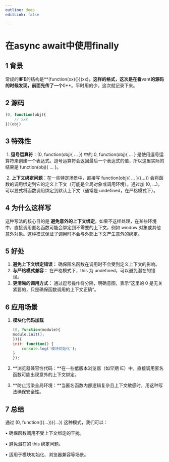 ```yaml
---
outline: deep
editLink: false

---
```


# 在async await中使用finally 

## 1 背景

常规的**IIFE**的结构是**(function(xx){})(xx)**。这样的格式，这次是在看**vant**的源码的时候发现，前面先传了一个**0**。平时用的少，这次就记录下来。

## 2 源码
```javascript
(0, function(obj){
	// xxx
})(obj)
```

## 3 特殊性

​	1.	**逗号运算符**：(0, function(obj){ ... }) 中的 0, function(obj){ ... } 是使用逗号运算符来创建一个表达式。逗号运算符会返回最后一个表达式的值，所以这里实际的结果是 function(obj){ ... }。

​	2.	**上下文绑定问题**：在一些特定场景中，直接写 function(obj){ ... }({...}) 会将函数的调用绑定到它的定义上下文（可能是全局对象或调用环境）。通过加 (0, ...)，可以显式将函数调用绑定到默认上下文（通常是 undefined，在严格模式下）。

## 4 为什么这样写

这种写法的核心目的是 **避免意外的上下文绑定**。如果不这样处理，在某些环境中，直接调用匿名函数可能会绑定到不需要的上下文，例如 window 对象或其他意外对象。这种模式保证了调用时不会与外部上下文产生意外的绑定。

## 5 好处

1.	**避免上下文绑定错误：** 确保匿名函数在调用时不会受到定义上下文的影响。
2.	**与严格模式兼容：** 在严格模式下，this 为 undefined，可以避免潜在的错误。
3.	**更清晰的调用方式：** 通过逗号操作符分隔，明确意图，表示“这里的 0 是无关紧要的，只是确保函数调用的上下文正确”。

## 6 应用场景

1.	**模块化代码加载**
	```javascript
	(0, function(module){
    module.init();
	})({
    init: function() {
        console.log('模块初始化');
    }
	});
	```

2.	**浏览器兼容性代码：**在一些低版本浏览器（如早期 IE）中，直接调用匿名函数可能出现意外的上下文绑定。

3.	**防止污染全局环境：**当匿名函数内部逻辑复杂且上下文敏感时，用这种写法确保安全性。

## 7 总结

通过 (0, function(){...})({...}) 这种模式，我们可以：

•	确保函数调用不受上下文绑定的干扰。
	
•	避免潜在的 this 绑定问题。
	
•	适用于模块初始化、浏览器兼容等场景。
